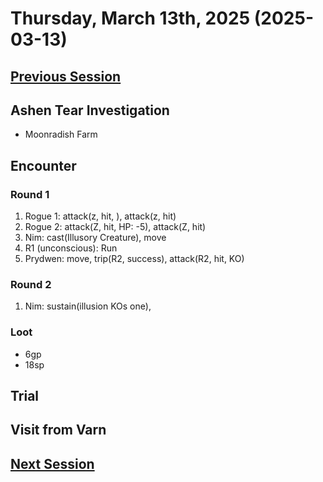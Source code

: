 # Thursday, March 13th, 2025 (2025-03-13)

## [Previous Session](./2025-03-06.md)

## Ashen Tear Investigation

- Moonradish Farm

## Encounter

### Round 1

1. Rogue 1: attack(z, hit, ), attack(z, hit)
1. Rogue 2: attack(Z, hit, HP: -5), attack(Z, hit)
1. Nim: cast(Illusory Creature), move
1. R1 (unconscious): Run
1. Prydwen: move, trip(R2, success), attack(R2, hit, KO)

### Round 2

1. Nim: sustain(illusion KOs one),

### Loot

- 6gp
- 18sp

## Trial

## Visit from Varn

## [Next Session](./2025-03-20.md)
